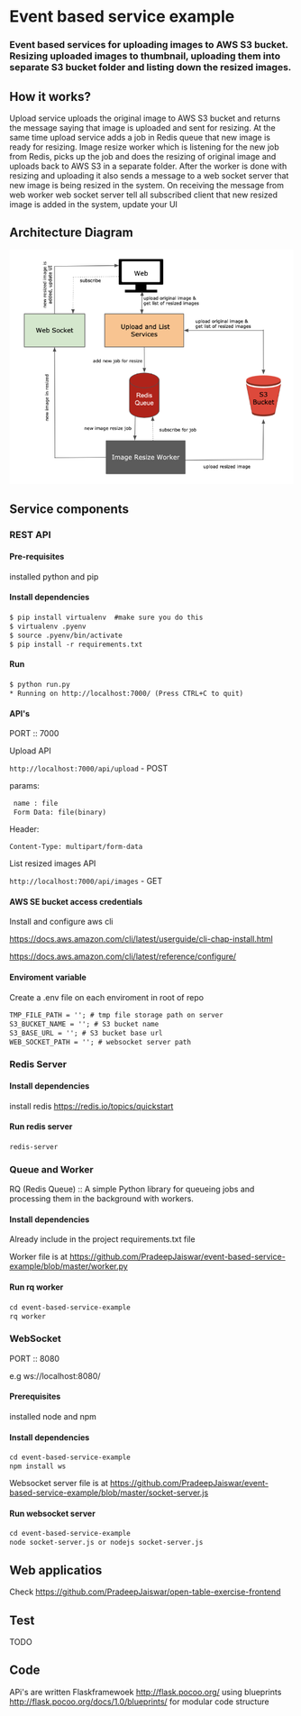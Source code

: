 # Event based service example

### Event based services for uploading images to AWS S3 bucket. Resizing uploaded images to thumbnail, uploading them into separate S3 bucket folder and listing down the resized images.

## How it works?

Upload service uploads the original image to AWS S3 bucket and returns the message saying that image is uploaded and sent for resizing. At the same time upload service adds a job in Redis queue that new image is ready for resizing. Image resize worker which is listening for the new job from Redis, picks up the job and does the resizing of original image and uploads back to AWS S3 in a separate folder. After the worker is done with resizing and uploading it also sends a message to a web socket server that new image is being resized in the system. On receiving the message from web worker web socket server tell all subscribed client that new resized image is added in the system, update your UI

## Architecture Diagram
![architecture-diagram](https://raw.githubusercontent.com/PradeepJaiswar/event-based-service-example/master/architecture-diagram.png)

## Service components

### REST API

#### Pre-requisites
installed python and pip

#### Install dependencies

```
$ pip install virtualenv  #make sure you do this
$ virtualenv .pyenv
$ source .pyenv/bin/activate
$ pip install -r requirements.txt
```

#### Run

```
$ python run.py
* Running on http://localhost:7000/ (Press CTRL+C to quit)
```
#### API's

PORT :: 7000

Upload API 

`http://localhost:7000/api/upload` - POST

params:
```
 name : file
 Form Data: file(binary)
```
Header:
```
Content-Type: multipart/form-data
```
List resized images API

`http://localhost:7000/api/images` - GET 

#### AWS SE bucket access credentials

Install and configure aws cli

https://docs.aws.amazon.com/cli/latest/userguide/cli-chap-install.html

https://docs.aws.amazon.com/cli/latest/reference/configure/

#### Enviroment variable

Create a .env file on each enviroment in root of repo
```
TMP_FILE_PATH = ''; # tmp file storage path on server
S3_BUCKET_NAME = ''; # S3 bucket name
S3_BASE_URL = ''; # S3 bucket base url 
WEB_SOCKET_PATH = ''; # websocket server path
```


### Redis Server 

#### Install dependencies

install redis https://redis.io/topics/quickstart

#### Run redis server
```
redis-server
```

### Queue and Worker
RQ (Redis Queue) :: A simple Python library for queueing jobs and processing them in the background with workers. 

#### Install dependencies

Already include in the project requirements.txt file

Worker file is at https://github.com/PradeepJaiswar/event-based-service-example/blob/master/worker.py

#### Run rq worker

```
cd event-based-service-example
rq worker
```
### WebSocket
PORT :: 8080

e.g ws://localhost:8080/

#### Prerequisites
installed node and npm

#### Install dependencies
```
cd event-based-service-example
npm install ws
```
Websocket server file is at https://github.com/PradeepJaiswar/event-based-service-example/blob/master/socket-server.js

#### Run websocket server

```
cd event-based-service-example
node socket-server.js or nodejs socket-server.js
```

## Web applicatios

Check https://github.com/PradeepJaiswar/open-table-exercise-frontend

## Test 

TODO

## Code 

APi's are written Flaskframewoek http://flask.pocoo.org/ using blueprints http://flask.pocoo.org/docs/1.0/blueprints/ for modular code structure






